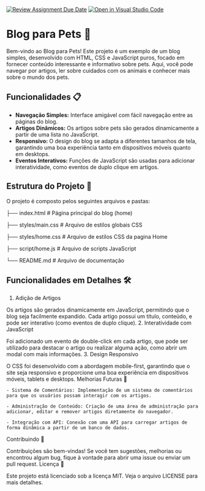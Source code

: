 [![Review Assignment Due Date](https://classroom.github.com/assets/deadline-readme-button-22041afd0340ce965d47ae6ef1cefeee28c7c493a6346c4f15d667ab976d596c.svg)](https://classroom.github.com/a/rFLCC26F)
[![Open in Visual Studio Code](https://classroom.github.com/assets/open-in-vscode-2e0aaae1b6195c2367325f4f02e2d04e9abb55f0b24a779b69b11b9e10269abc.svg)](https://classroom.github.com/online_ide?assignment_repo_id=15572091&assignment_repo_type=AssignmentRepo)

# Blog para Pets 🐾

Bem-vindo ao Blog para Pets! Este projeto é um exemplo de um blog simples, desenvolvido com HTML, CSS e JavaScript puros, focado em fornecer conteúdo interessante e informativo sobre pets. Aqui, você pode navegar por artigos, ler sobre cuidados com os animais e conhecer mais sobre o mundo dos pets.

## Funcionalidades 📋

- **Navegação Simples:** Interface amigável com fácil navegação entre as páginas do blog.
- **Artigos Dinâmicos:** Os artigos sobre pets são gerados dinamicamente a partir de uma lista no JavaScript.
- **Responsivo:** O design do blog se adapta a diferentes tamanhos de tela, garantindo uma boa experiência tanto em dispositivos móveis quanto em desktops.
- **Eventos Interativos:** Funções de JavaScript são usadas para adicionar interatividade, como eventos de duplo clique em artigos.

## Estrutura do Projeto 📂

O projeto é composto pelos seguintes arquivos e pastas:

├── index.html # Página principal do blog (home)

├── styles/main.css # Arquivo de estilos globais CSS 

├── styles/home.css # Arquivo de estilos CSS da pagina Home

├── script/home.js # Arquivo de scripts JavaScript 

└── README.md # Arquivo de documentação

## Funcionalidades em Detalhes 🛠️
1. Adição de Artigos

Os artigos são gerados dinamicamente em JavaScript, permitindo que o blog seja facilmente expandido. Cada artigo possui um título, conteúdo, e pode ser interativo (como eventos de duplo clique).
2. Interatividade com JavaScript

Foi adicionado um evento de double-click em cada artigo, que pode ser utilizado para destacar o artigo ou realizar alguma ação, como abrir um modal com mais informações.
3. Design Responsivo

O CSS foi desenvolvido com a abordagem mobile-first, garantindo que o site seja responsivo e proporcione uma boa experiência em dispositivos móveis, tablets e desktops.
Melhorias Futuras 🔧

    - Sistema de Comentários: Implementação de um sistema de comentários para que os usuários possam interagir com os artigos.

    - Administração de Conteúdo: Criação de uma área de administração para adicionar, editar e remover artigos diretamente do navegador.

    - Integração com API: Conexão com uma API para carregar artigos de forma dinâmica a partir de um banco de dados.

Contribuindo 🤝

Contribuições são bem-vindas! Se você tem sugestões, melhorias ou encontrou algum bug, fique à vontade para abrir uma issue ou enviar um pull request.
Licença 📄

Este projeto está licenciado sob a licença MIT. Veja o arquivo LICENSE para mais detalhes.
